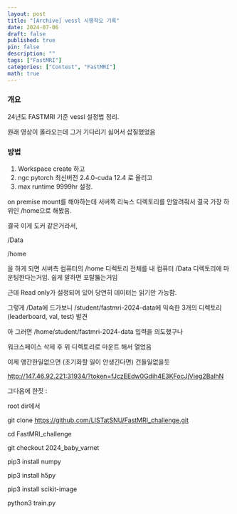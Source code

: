 ```yaml
---
layout: post
title: "[Archive] vessl 시행착오 기록"
date: 2024-07-06
draft: false
published: true
pin: false
description: ""
tags: ["FastMRI"]
categories: ["Contest", "FastMRI"]
math: true
---
```


### 개요


24년도 FASTMRI 기준 vessl 설정법 정리.


원래 영상이 올라오는데 그거 기다리기 싫어서 삽질했었음


### 방법

1. Workspace create 하고
2. ngc pytorch 최신버전 2.4.0-cuda 12.4 로 올리고
3. max runtime 9999hr 설정.

on premise mount를 해야하는데 서버쪽 리눅스 디렉토리를 안알려줘서 결국 가장 하위인 /home으로 해봤음.


결국 이게 도커 같은거라서, 


/Data 


/home


을 하게 되면 서버측 컴퓨터의 /home 디렉토리 전체를 내 컴퓨터 /Data 디렉토리에 마운팅한다는거임. 쉽게 말하면 포탈뚫는거임


근데 Read only가 설정되어 있어 당연히 데이터는 읽기만 가능함.


그렇게 /Data에 드가보니 /student/fastmri-2024-data에 익숙한 3개의 디렉토리 (leaderboard, val, test) 발견 


아 그러면 /home/student/fastmri-2024-data 입력을 의도했구나


워크스페이스 삭제 후 위 디렉토리로 마운트 해서 열었음


이제 앵간한일없으면 (초기화할 일이 안생긴다면) 건들일없을듯


http://147.46.92.221:31934/?token=fJczEEdw0Gdih4E3KFocJjVieg2BalhN


그다음에 한짓 :


root dir에서


 git clone https://github.com/LISTatSNU/FastMRI_challenge.git


cd FastMRI_challenge


git checkout 2024_baby_varnet


pip3 install numpy 


pip3 install h5py 


pip3 install scikit-image


python3 train.py


<script>
  window.MathJax = {
    tex: {
      macros: {
        R: "\\mathbb{R}",
        N: "\\mathbb{N}",
        Z: "\\mathbb{Z}",
        Q: "\\mathbb{Q}",
        C: "\\mathbb{C}",
        proj: "\\operatorname{proj}",
        rank: "\\operatorname{rank}",
        im: "\\operatorname{im}",
        dom: "\\operatorname{dom}",
        codom: "\\operatorname{codom}",
        argmax: "\\operatorname*{arg\,max}",
        argmin: "\\operatorname*{arg\,min}",
        "\{": "\\lbrace",
        "\}": "\\rbrace",
        sub: "\\subset",
        sup: "\\supset",
        sube: "\\subseteq",
        supe: "\\supseteq"
      },
      tags: "ams",
      strict: false, 
      inlineMath: [["$", "$"], ["\\(", "\\)"]],
      displayMath: [["$$", "$$"], ["\\[", "\\]"]]
    },
    options: {
      skipHtmlTags: ["script", "noscript", "style", "textarea", "pre"]
    }
  };
</script>
<script async src="https://cdn.jsdelivr.net/npm/mathjax@3/es5/tex-mml-chtml.js"></script>
